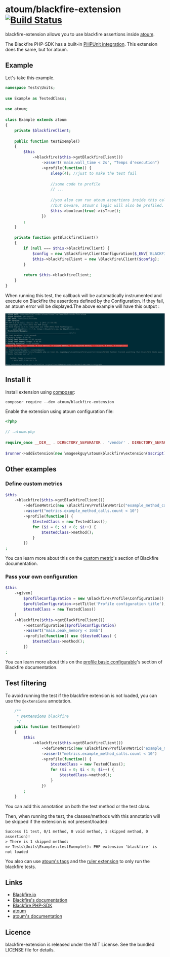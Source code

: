 # atoum/blackfire-extension [![Build Status](https://travis-ci.org/atoum/blackfire-extension.svg?branch=master)](https://travis-ci.org/atoum/blackfire-extension)

blackfire-extension allows you to use blackfire assertions inside [atoum](https://github.com/atoum/atoum).

The Blackfire PHP-SDK has a built-in [PHPUnit integration](https://blackfire.io/docs/integrations/phpunit). This extension does the same, but for atoum.

## Example

Let's take this example.

```php
namespace Tests\Units;

use Example as TestedClass;

use atoum;

class Example extends atoum
{
    private $blackfireClient;

    public function testExemple()
    {
        $this
            ->blackfire($this->getBlackfireClient())
                ->assert('main.wall_time < 2s', "Temps d'execution")
                ->profile(function() {
                    sleep(4); //just to make the test fail

                    //some code to profile
                    // ...

                    //you also can run atoum assertions inside this callable
                    //but beware, atoum's logic will also be profiled.
                    $this->boolean(true)->isTrue();
                })
        ;
    }

    private function getBlackfireClient()
    {
        if (null === $this->blackfireClient) {
            $config = new \Blackfire\ClientConfiguration($_ENV['BLACKFIRE_CLIENT_ID'], $_ENV['BLACKFIRE_CLIENT_TOKEN']);
            $this->blackfireClient = new \Blackfire\Client($config);
        }

        return $this->blackfireClient;
    }
}

```

When running this test, the callback will be automatically instrumented and execute on Blackfire the assertions defined by the Configuration. If they fail, an atoum error will be displayed.The above example will have this output : 

![Instrumentation result](doc/screenshot.png)

## Install it

Install extension using [composer](https://getcomposer.org):

```
composer require --dev atoum/blackfire-extension
```

Enable the extension using atoum configuration file:

```php
<?php

// .atoum.php

require_once __DIR__ . DIRECTORY_SEPARATOR . 'vendor' . DIRECTORY_SEPARATOR . 'autoload.php';

$runner->addExtension(new \mageekguy\atoum\blackfire\extension($script));
```

## Other examples

### Define custom metrics

```php
$this
    ->blackfire($this->getBlackfireClient())
        ->defineMetric(new \Blackfire\Profile\Metric("example_method_calls", "=Example::method"))
        ->assert("metrics.example_method_calls.count < 10")
        ->profile(function() {
            $testedClass = new TestedClass();
            for ($i = 0; $i < 8; $i++) {
                $testedClass->method();
            }
        })
;
```

You can learn more about this on the [custom metric](https://blackfire.io/docs/reference-guide/metrics#custom-metrics)'s section of Blackfire documentation.

### Pass your own configuration

```php
$this
    ->given(
        $profileConfiguration = new \Blackfire\Profile\Configuration(),
        $profileConfiguration->setTitle('Profile configuration title'),
        $testedClass = new TestedClass()
    )
    ->blackfire($this->getBlackfireClient())
        ->setConfiguration($profileConfiguration)
        ->assert("main.peak_memory < 10mb")
        ->profile(function() use ($testedClass) {
            $testedClass->method();
        })
;
```

You can learn more about this on the [profile basic configurable](https://blackfire.io/docs/reference-guide/php-sdk#profile-basic-configuration)'s section of Blackfire documentation.


## Test filtering

To avoid running the test if the blackfire extension is not loaded, you can use the `@extensions` annotation.

```php
    /**
     * @extensions blackfire
     */
    public function testExemple()
    {
        $this
            ->blackfire($this->getBlackfireClient())
                ->defineMetric(new \Blackfire\Profile\Metric("example_method_calls", "=Example::method"))
                ->assert("metrics.example_method_calls.count < 10")
                ->profile(function() {
                    $testedClass = new TestedClass();
                    for ($i = 0; $i < 8; $i++) {
                        $testedClass->method();
                    }
                })
        ;
    }
```

You can add this annotation on both the test method or the test class.

Then, when running the test, the classes/methods with this annotation will be skipped if the extension is not present/loaded:

```
Success (1 test, 0/1 method, 0 void method, 1 skipped method, 0 assertion)!
> There is 1 skipped method:
=> Tests\Units\Example::testExemple(): PHP extension 'blackfire' is not loaded
```

You also can use [atoum's tags](http://docs.atoum.org/en/latest/launch_test.html#tags) and the [ruler extension](https://github.com/atoum/ruler-extension) to only run the blackfire tests.


## Links

* [Blackfire.io](https://blackfire.io)
* [Blackfire's documentation](https://blackfire.io/docs/introduction)
* [Blackfire PHP-SDK](https://github.com/blackfireio/php-sdk)
* [atoum](http://atoum.org)
* [atoum's documentation](http://docs.atoum.org)


## Licence

blackfire-extension is released under the MIT License. See the bundled LICENSE file for details.
